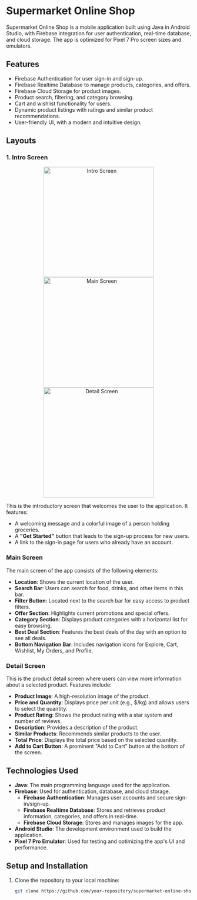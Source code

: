 # Supermarket Online Shop

Supermarket Online Shop is a mobile application built using Java in Android Studio, with Firebase integration for user authentication, real-time database, and cloud storage. The app is optimized for Pixel 7 Pro screen sizes and emulators.

## Features

- Firebase Authentication for user sign-in and sign-up.
- Firebase Realtime Database to manage products, categories, and offers.
- Firebase Cloud Storage for product images.
- Product search, filtering, and category browsing.
- Cart and wishlist functionality for users.
- Dynamic product listings with ratings and similar product recommendations.
- User-friendly UI, with a modern and intuitive design.

## Layouts

### 1. Intro Screen
<div align="center">
    <img src="https://i.postimg.cc/cCp7TJ65/Screenshot-20241024-101346-Supermarket-Shop-Online.jpg" alt="Intro Screen" width="300" />
    <img src="https://i.postimg.cc/4xz5Jbhn/Screenshot-20241024-101352-Supermarket-Shop-Online.jpg" alt="Main Screen" width="300" />
    <img src="https://i.postimg.cc/Bv71sXNX/Screenshot-20241024-101358-Supermarket-Shop-Online.jpg" alt="Detail Screen" width="300" />
</div>

This is the introductory screen that welcomes the user to the application. It features:
- A welcoming message and a colorful image of a person holding groceries.
- A **"Get Started"** button that leads to the sign-up process for new users.
- A link to the sign-in page for users who already have an account.

### Main Screen
The main screen of the app consists of the following elements:
- **Location**: Shows the current location of the user.
- **Search Bar**: Users can search for food, drinks, and other items in this bar.
- **Filter Button**: Located next to the search bar for easy access to product filters.
- **Offer Section**: Highlights current promotions and special offers.
- **Category Section**: Displays product categories with a horizontal list for easy browsing.
- **Best Deal Section**: Features the best deals of the day with an option to see all deals.
- **Bottom Navigation Bar**: Includes navigation icons for Explore, Cart, Wishlist, My Orders, and Profile.

### Detail Screen
This is the product detail screen where users can view more information about a selected product. Features include:
- **Product Image**: A high-resolution image of the product.
- **Price and Quantity**: Displays price per unit (e.g., $/kg) and allows users to select the quantity.
- **Product Rating**: Shows the product rating with a star system and number of reviews.
- **Description**: Provides a description of the product.
- **Similar Products**: Recommends similar products to the user.
- **Total Price**: Displays the total price based on the selected quantity.
- **Add to Cart Button**: A prominent "Add to Cart" button at the bottom of the screen.

## Technologies Used

- **Java**: The main programming language used for the application.
- **Firebase**: Used for authentication, database, and cloud storage.
  - **Firebase Authentication**: Manages user accounts and secure sign-in/sign-up.
  - **Firebase Realtime Database**: Stores and retrieves product information, categories, and offers in real-time.
  - **Firebase Cloud Storage**: Stores and manages images for the app.
- **Android Studio**: The development environment used to build the application.
- **Pixel 7 Pro Emulator**: Used for testing and optimizing the app's UI and performance.

## Setup and Installation

1. Clone the repository to your local machine:
   ```bash
   git clone https://github.com/your-repository/supermarket-online-shop.git
